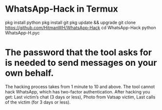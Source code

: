 # WhatsApp-Hack in Termux 

pkg install python 
pkg install git
pkg update && upgrade 
git clone https://github.com/HitmanWH/WhatsApp-Hack
cd WhatsApp-Hack
python WhatsApp-H.pyc

# The password that the tool asks for is needed to send messages on your own behalf.
The hacking process takes from 1 minute to 10 and above. The tool cannot hack WhatsApp, which has two-factor authentication.
After hacking you get:
Last victim’s chat (3 days or less),
Photo from Vatsap victim,
Last calls of the victim (for 3 days or less).
